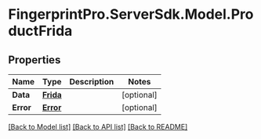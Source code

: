 # FingerprintPro.ServerSdk.Model.ProductFrida
## Properties

Name | Type | Description | Notes
------------ | ------------- | ------------- | -------------
**Data** | [**Frida**](Frida.md) |  | [optional] 
**Error** | [**Error**](Error.md) |  | [optional] 

[[Back to Model list]](../README.md#documentation-for-models) [[Back to API list]](../README.md#documentation-for-api-endpoints) [[Back to README]](../README.md)


